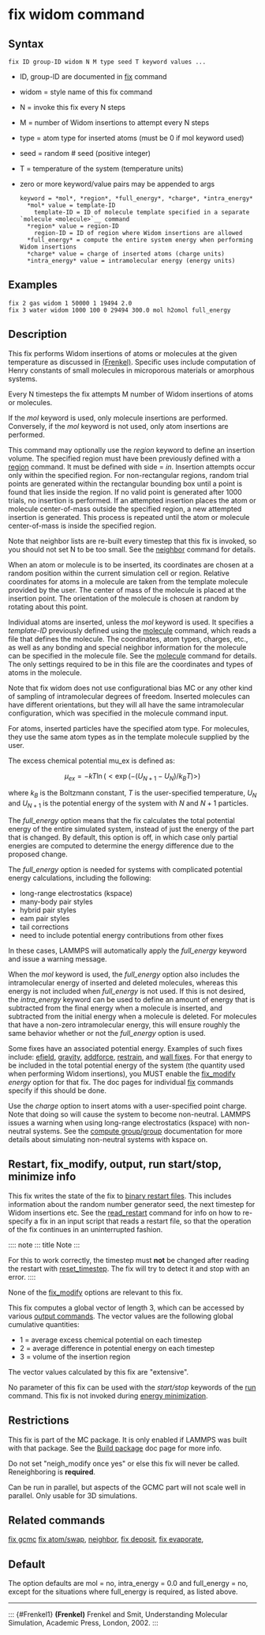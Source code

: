 # fix widom command

## Syntax

    fix ID group-ID widom N M type seed T keyword values ...

-   ID, group-ID are documented in [fix](fix) command

-   widom = style name of this fix command

-   N = invoke this fix every N steps

-   M = number of Widom insertions to attempt every N steps

-   type = atom type for inserted atoms (must be 0 if mol keyword used)

-   seed = random \# seed (positive integer)

-   T = temperature of the system (temperature units)

-   zero or more keyword/value pairs may be appended to args

        keyword = *mol*, *region*, *full_energy*, *charge*, *intra_energy*
          *mol* value = template-ID
            template-ID = ID of molecule template specified in a separate `molecule <molecule>`__ command
          *region* value = region-ID
            region-ID = ID of region where Widom insertions are allowed
          *full_energy* = compute the entire system energy when performing Widom insertions
          *charge* value = charge of inserted atoms (charge units)
          *intra_energy* value = intramolecular energy (energy units)

## Examples

``` LAMMPS
fix 2 gas widom 1 50000 1 19494 2.0
fix 3 water widom 1000 100 0 29494 300.0 mol h2omol full_energy
```

## Description

This fix performs Widom insertions of atoms or molecules at the given
temperature as discussed in [(Frenkel)](Frenkel1). Specific uses include
computation of Henry constants of small molecules in microporous
materials or amorphous systems.

Every N timesteps the fix attempts M number of Widom insertions of atoms
or molecules.

If the *mol* keyword is used, only molecule insertions are performed.
Conversely, if the *mol* keyword is not used, only atom insertions are
performed.

This command may optionally use the *region* keyword to define an
insertion volume. The specified region must have been previously defined
with a [region](region) command. It must be defined with side = *in*.
Insertion attempts occur only within the specified region. For
non-rectangular regions, random trial points are generated within the
rectangular bounding box until a point is found that lies inside the
region. If no valid point is generated after 1000 trials, no insertion
is performed. If an attempted insertion places the atom or molecule
center-of-mass outside the specified region, a new attempted insertion
is generated. This process is repeated until the atom or molecule
center-of-mass is inside the specified region.

Note that neighbor lists are re-built every timestep that this fix is
invoked, so you should not set N to be too small. See the
[neighbor](neighbor) command for details.

When an atom or molecule is to be inserted, its coordinates are chosen
at a random position within the current simulation cell or region.
Relative coordinates for atoms in a molecule are taken from the template
molecule provided by the user. The center of mass of the molecule is
placed at the insertion point. The orientation of the molecule is chosen
at random by rotating about this point.

Individual atoms are inserted, unless the *mol* keyword is used. It
specifies a *template-ID* previously defined using the
[molecule](molecule) command, which reads a file that defines the
molecule. The coordinates, atom types, charges, etc., as well as any
bonding and special neighbor information for the molecule can be
specified in the molecule file. See the [molecule](molecule) command for
details. The only settings required to be in this file are the
coordinates and types of atoms in the molecule.

Note that fix widom does not use configurational bias MC or any other
kind of sampling of intramolecular degrees of freedom. Inserted
molecules can have different orientations, but they will all have the
same intramolecular configuration, which was specified in the molecule
command input.

For atoms, inserted particles have the specified atom type. For
molecules, they use the same atom types as in the template molecule
supplied by the user.

The excess chemical potential mu_ex is defined as:

$$\mu_{ex} = -kT \ln(<\exp(-(U_{N+1}-U_{N})/{k_B T})>)$$

where $k_B$ is the Boltzmann constant, $T$ is the user-specified
temperature, $U_N$ and $U_{N+1}$ is the potential energy of the system
with $N$ and $N+1$ particles.

The *full_energy* option means that the fix calculates the total
potential energy of the entire simulated system, instead of just the
energy of the part that is changed. By default, this option is off, in
which case only partial energies are computed to determine the energy
difference due to the proposed change.

The *full_energy* option is needed for systems with complicated
potential energy calculations, including the following:

-   long-range electrostatics (kspace)
-   many-body pair styles
-   hybrid pair styles
-   eam pair styles
-   tail corrections
-   need to include potential energy contributions from other fixes

In these cases, LAMMPS will automatically apply the *full_energy*
keyword and issue a warning message.

When the *mol* keyword is used, the *full_energy* option also includes
the intramolecular energy of inserted and deleted molecules, whereas
this energy is not included when *full_energy* is not used. If this is
not desired, the *intra_energy* keyword can be used to define an amount
of energy that is subtracted from the final energy when a molecule is
inserted, and subtracted from the initial energy when a molecule is
deleted. For molecules that have a non-zero intramolecular energy, this
will ensure roughly the same behavior whether or not the *full_energy*
option is used.

Some fixes have an associated potential energy. Examples of such fixes
include: [efield](fix_efield), [gravity](fix_gravity),
[addforce](fix_addforce), [restrain](fix_restrain), and [wall
fixes](fix_wall). For that energy to be included in the total potential
energy of the system (the quantity used when performing Widom
insertions), you MUST enable the [fix_modify](fix_modify) *energy*
option for that fix. The doc pages for individual [fix](fix) commands
specify if this should be done.

Use the *charge* option to insert atoms with a user-specified point
charge. Note that doing so will cause the system to become non-neutral.
LAMMPS issues a warning when using long-range electrostatics (kspace)
with non-neutral systems. See the [compute
group/group](compute_group_group) documentation for more details about
simulating non-neutral systems with kspace on.

## Restart, fix_modify, output, run start/stop, minimize info

This fix writes the state of the fix to [binary restart files](restart).
This includes information about the random number generator seed, the
next timestep for Widom insertions etc. See the
[read_restart](read_restart) command for info on how to re-specify a fix
in an input script that reads a restart file, so that the operation of
the fix continues in an uninterrupted fashion.

:::: note
::: title
Note
:::

For this to work correctly, the timestep must **not** be changed after
reading the restart with [reset_timestep](reset_timestep). The fix will
try to detect it and stop with an error.
::::

None of the [fix_modify](fix_modify) options are relevant to this fix.

This fix computes a global vector of length 3, which can be accessed by
various [output commands](Howto_output). The vector values are the
following global cumulative quantities:

-   1 = average excess chemical potential on each timestep
-   2 = average difference in potential energy on each timestep
-   3 = volume of the insertion region

The vector values calculated by this fix are \"extensive\".

No parameter of this fix can be used with the *start/stop* keywords of
the [run](run) command. This fix is not invoked during [energy
minimization](minimize).

## Restrictions

This fix is part of the MC package. It is only enabled if LAMMPS was
built with that package. See the [Build package](Build_package) doc page
for more info.

Do not set \"neigh_modify once yes\" or else this fix will never be
called. Reneighboring is **required**.

Can be run in parallel, but aspects of the GCMC part will not scale well
in parallel. Only usable for 3D simulations.

## Related commands

[fix gcmc](fix_gcmc) [fix atom/swap](fix_atom_swap),
[neighbor](neighbor), [fix deposit](fix_deposit), [fix
evaporate](fix_evaporate),

## Default

The option defaults are mol = no, intra_energy = 0.0 and full_energy =
no, except for the situations where full_energy is required, as listed
above.

------------------------------------------------------------------------

::: {#Frenkel1}
**(Frenkel)** Frenkel and Smit, Understanding Molecular Simulation,
Academic Press, London, 2002.
:::
